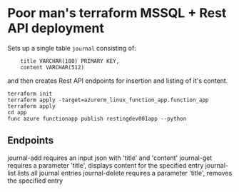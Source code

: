 # Poor man's terraform MSSQL + Rest API deployment

Sets up a single table `journal` consisting of:
```
    title VARCHAR(100) PRIMARY KEY,
    content VARCHAR(512)
```

and then creates Rest API endpoints for insertion and listing of it's content.

```
terraform init
terraform apply -target=azurerm_linux_function_app.function_app
terraform apply
cd app
func azure functionapp publish restingdev001app --python
```

## Endpoints

journal-add requires an input json with 'title' and 'content'
journal-get requires a parameter 'title', displays content for the specified entry
journal-list lists all journal entries
journal-delete requires a parameter 'title', removes the specified entry
